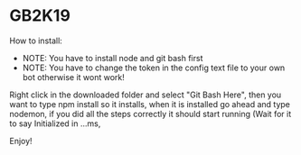 # GB2K19
How to install:
- NOTE: You have to install node and git bash first
- NOTE: You have to change the token in the config text file to your own bot otherwise it wont work!


Right click in the downloaded folder and select "Git Bash Here",
then you want to type npm install so it installs, when it is installed go ahead and type nodemon,
if you did all the steps correctly it should start running (Wait for it to say Initialized in ...ms,

Enjoy!
